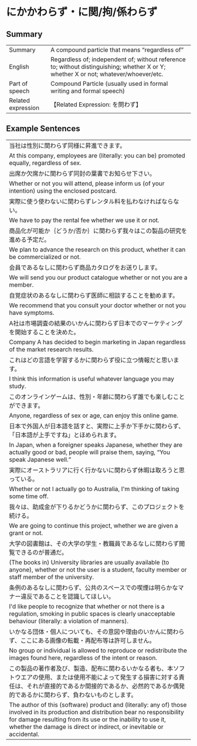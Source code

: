 # にかかわらず・に関/拘/係わらず

## Summary

<table><tr>   <td>Summary</td>   <td>A compound particle that means “regardless of”</td></tr><tr>   <td>English</td>   <td>Regardless of; independent of; without reference to; without distinguishing; whether X or Y; whether X or not; whatever/whoever/etc.</td></tr><tr>   <td>Part of speech</td>   <td>Compound Particle (usually used in formal writing and formal speech)</td></tr><tr>   <td>Related expression</td>   <td>【Related Expression: を問わず】</td></tr></table>

## Example Sentences

<table><tr><td>当社は性別に関わらず同様に昇進できます。</td></tr><tr><td>At this company, employees are (literally: you can be) promoted equally, regardless of sex.</td></tr><tr><td>出席か欠席かに関わらず同封の葉書でお知らせ下さい。</td></tr><tr><td>Whether or not you will attend, please inform us (of your intention) using the enclosed postcard.</td></tr><tr><td>実際に使う使わないに関わらずレンタル料を払わなければならない。</td></tr><tr><td>We have to pay the rental fee whether we use it or not.</td></tr><tr><td>商品化が可能か｛どうか/否か｝に関わらず我々はこの製品の研究を進める予定だ。</td></tr><tr><td>We plan to advance the research on this product, whether it can be commercialized or not.</td></tr><tr><td>会員であるなしに関わらず商品カタログをお送りします。</td></tr><tr><td>We will send you our product catalogue whether or not you are a member.</td></tr><tr><td>自覚症状のあるなしに関わらず医師に相談することを勧めます。</td></tr><tr><td>We recommend that you consult your doctor whether or not you have symptoms.</td></tr><tr><td>A社は市場調査の結果のいかんに関わらず日本でのマーケティングを開始することを決めた。</td></tr><tr><td>Company A has decided to begin marketing in Japan regardless of the market research results.</td></tr><tr><td>これはどの言語を学習するかに関わらず役に立つ情報だと思います。</td></tr><tr><td>I think this information is useful whatever language you may study.</td></tr><tr><td>このオンラインゲームは、性別・年齢に関わらず誰でも楽しむことができます。</td></tr><tr><td>Anyone, regardless of sex or age, can enjoy this online game.</td></tr><tr><td>日本で外国人が日本語を話すと、実際に上手か下手かに関わらず、「日本語が上手ですね」とほめられます。</td></tr><tr><td>In Japan, when a foreigner speaks Japanese, whether they are actually good or bad, people will praise them, saying, “You speak Japanese well.”</td></tr><tr><td>実際にオーストラリアに行く行かないに関わらず休暇は取ろうと思っている。</td></tr><tr><td>Whether or not I actually go to Australia, I'm thinking of taking some time off.</td></tr><tr><td>我々は、助成金が下りるかどうかに関わらず、このプロジェクトを続ける。</td></tr><tr><td>We are going to continue this project, whether we are given a grant or not.</td></tr><tr><td>大学の図書館は、その大学の学生・教職員であるなしに関わらず閲覧できるのが普通だ。</td></tr><tr><td>(The books in) University libraries are usually available (to anyone), whether or not the user is a student, faculty member or staff member of the university.</td></tr><tr><td>条例のあるなしに関わらず、公共のスペースでの喫煙は明らかなマナー違反であることを認識してほしい。</td></tr><tr><td>I'd like people to recognize that whether or not there is a regulation, smoking in public spaces is clearly unacceptable behaviour (literally: a violation of manners).</td></tr><tr><td>いかなる団体・個人についても、その意図や理由のいかんに関わらず、ここにある画像の転載・再配布等は許可しません。</td></tr><tr><td>No group or individual is allowed to reproduce or redistribute the images found here, regardless of the intent or reason.</td></tr><tr><td>この製品の著作者及び、製造、配布に関わるいかなる者も、本ソフトウエアの使用、または使用不能によって発生する損害に対する責任は、それが直接的であるか間接的であるか、必然的であるか偶発的であるかに関わらず、負わないものとします。</td></tr><tr><td>The author of this (software) product and (literally: any of) those involved in its production and distribution bear no responsibility for damage resulting from its use or the inability to use it, whether the damage is direct or indirect, or inevitable or accidental.</td></tr></table>


